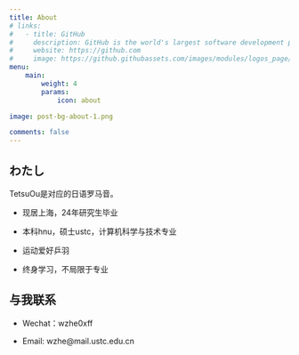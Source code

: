 ```yaml
---
title: About
# links:
#   - title: GitHub
#     description: GitHub is the world's largest software development platform.
#     website: https://github.com
#     image: https://github.githubassets.com/images/modules/logos_page/GitHub-Mark.png
menu:
    main: 
        weight: 4
        params:
            icon: about

image: post-bg-about-1.png

comments: false
---
```


## わたし

TetsuOu是对应的日语罗马音。

- 现居上海，24年研究生毕业

- 本科hnu，硕士ustc，计算机科学与技术专业

- 运动爱好乒羽

- 终身学习，不局限于专业

## 与我联系

- Wechat：wzhe0xff

- Email: wzhe\@mail.ustc.edu.cn



